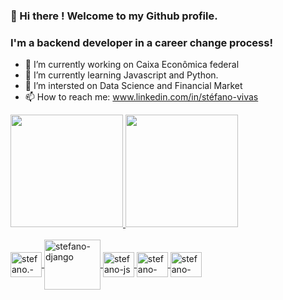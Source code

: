 ### 👋 Hi there ! Welcome to my Github profile.
###  I'm a backend developer in a career change process!


- 🔭 I’m currently working on Caixa Econômica federal
- 🌱 I’m currently learning Javascript and Python.
- 👯 I’m intersted on Data Science and Financial Market
- 📫 How to reach me: www.linkedin.com/in/stéfano-vivas



<div>
  <a href="https://github.com/STEFANOVIVAS">
  <img height="180em" src="https://github-readme-stats.vercel.app/api?username=STEFANOVIVAS&show_icons=true&theme=dracula">
  <img height="180em" src="https://github-readme-stats.vercel.app/api/top-langs/?username=STEFANOVIVAS&layout=compact&theme=dracula">
</div>

<div style="display:inline_block"><br>
  <img align="center" alt="stefano.-python" height="40" width="50" src="https://cdn.jsdelivr.net/gh/devicons/devicon/icons/python/python-original.svg">
  <img align="center" alt="stefano-django" height="80" width="90" src="https://cdn.jsdelivr.net/gh/devicons/devicon/icons/django/django-original.svg">
  <img align="center" alt="stefano-js" height="40" width="50" src="https://cdn.jsdelivr.net/gh/devicons/devicon/icons/javascript/javascript-original.svg">
  <img align="center" alt="stefano-html" height="40" width="50" src="https://cdn.jsdelivr.net/gh/devicons/devicon/icons/html5/html5-original.svg">
  <img align="center" alt="stefano-css" height="40" width="50" src="https://cdn.jsdelivr.net/gh/devicons/devicon/icons/css3/css3-original.svg">
</div>
